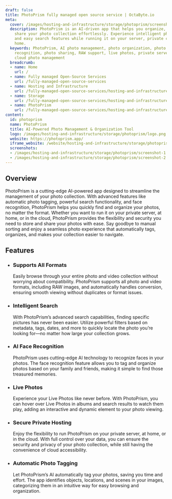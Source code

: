 ```yaml
---
draft: false
title: PhotoPrism fully managed open source service | OctaByte.io
meta:
  cover: /images/hosting-and-infrastructure/storage/photoprism/screenshot-1.jpg
  description: PhotoPrism is an AI-driven app that helps you organize, browse, and
    share your photo collection effortlessly. Experience intelligent photo tagging
    and easy search features while running it on your server, private cloud, or at
    home.
  keywords: PhotoPrism, AI photo management, photo organization, photo search, face
    recognition, photo sharing, RAW support, live photos, private server photo app,
    cloud photo management
  breadcrumb:
  - name: Home
    url: /
  - name: Fully managed Open-Source Services
    url: /fully-managed-open-source-services
  - name: Hosting and Infrastructure
    url: /fully-managed-open-source-services/hosting-and-infrastructure
  - name: Storage
    url: /fully-managed-open-source-services/hosting-and-infrastructure/storage
  - name: PhotoPrism
    url: /fully-managed-open-source-services/hosting-and-infrastructure/storage/photoprism
content:
  id: photoprism
  name: PhotoPrism
  title: AI-Powered Photo Management & Organization Tool
  logo: /images/hosting-and-infrastructure/storage/photoprism/logo.png
  website: https://photoprism.app/
  iframe_website: /website/hosting-and-infrastructure/storage/photoprism
  screenshots:
  - /images/hosting-and-infrastructure/storage/photoprism/screenshot-1.jpg
  - /images/hosting-and-infrastructure/storage/photoprism/screenshot-2.jpg
---
```


## Overview

PhotoPrism is a cutting-edge AI-powered app designed to streamline the management of your photo collection. With advanced features like automatic photo tagging, powerful search functionality, and face recognition, PhotoPrism helps you quickly find and organize your photos, no matter the format. Whether you want to run it on your private server, at home, or in the cloud, PhotoPrism provides the flexibility and security you need to store and share your photos with ease. Say goodbye to manual sorting and enjoy a seamless photo experience that automatically tags, organizes, and makes your collection easier to navigate.

## Features

- ### Supports All Formats

  Easily browse through your entire photo and video collection without worrying about compatibility. PhotoPrism supports all photo and video formats, including RAW images, and automatically handles conversion, ensuring smooth viewing without duplicates or format issues.

- ### Intelligent Search

  With PhotoPrism’s advanced search capabilities, finding specific pictures has never been easier. Utilize powerful filters based on metadata, tags, dates, and more to quickly locate the photo you’re looking for—no matter how large your collection grows.

- ### AI Face Recognition

  PhotoPrism uses cutting-edge AI technology to recognize faces in your photos. The face recognition feature allows you to tag and organize photos based on your family and friends, making it simple to find those treasured memories.

- ### Live Photos

  Experience your Live Photos like never before. With PhotoPrism, you can hover over Live Photos in albums and search results to watch them play, adding an interactive and dynamic element to your photo viewing.

- ### Secure Private Hosting

  Enjoy the flexibility to run PhotoPrism on your private server, at home, or in the cloud. With full control over your data, you can ensure the security and privacy of your photo collection, while still having the convenience of cloud accessibility.

- ### Automatic Photo Tagging

  Let PhotoPrism’s AI automatically tag your photos, saving you time and effort. The app identifies objects, locations, and scenes in your images, categorizing them in an intuitive way for easy browsing and organization.
